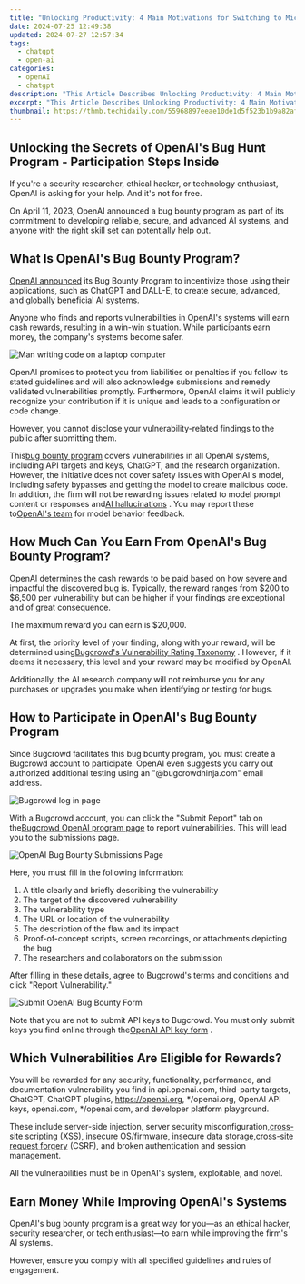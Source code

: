 ```yaml
---
title: "Unlocking Productivity: 4 Main Motivations for Switching to Microsoft Copilet"
date: 2024-07-25 12:49:38
updated: 2024-07-27 12:57:34
tags:
  - chatgpt
  - open-ai
categories:
  - openAI
  - chatgpt
description: "This Article Describes Unlocking Productivity: 4 Main Motivations for Switching to Microsoft Copilet"
excerpt: "This Article Describes Unlocking Productivity: 4 Main Motivations for Switching to Microsoft Copilet"
thumbnail: https://thmb.techidaily.com/55968897eeae10de1d5f523b1b9a82af3b28230cb64c488e57f8a46fc7ba58f0.jpg
---
```


## Unlocking the Secrets of OpenAI's Bug Hunt Program - Participation Steps Inside

 If you're a security researcher, ethical hacker, or technology enthusiast, OpenAI is asking for your help. And it's not for free.

 On April 11, 2023, OpenAI announced a bug bounty program as part of its commitment to developing reliable, secure, and advanced AI systems, and anyone with the right skill set can potentially help out.

## What Is OpenAI's Bug Bounty Program?

[OpenAI announced](https://openai.com/blog/bug-bounty-program) its Bug Bounty Program to incentivize those using their applications, such as ChatGPT and DALL-E, to create secure, advanced, and globally beneficial AI systems.

 Anyone who finds and reports vulnerabilities in OpenAI's systems will earn cash rewards, resulting in a win-win situation. While participants earn money, the company's systems become safer.

![Man writing code on a laptop computer](https://static1.makeuseofimages.com/wordpress/wp-content/uploads/2022/11/bug-bounty-programs.jpg)

 OpenAI promises to protect you from liabilities or penalties if you follow its stated guidelines and will also acknowledge submissions and remedy validated vulnerabilities promptly. Furthermore, OpenAI claims it will publicly recognize your contribution if it is unique and leads to a configuration or code change.

 However, you cannot disclose your vulnerability-related findings to the public after submitting them.

 This[bug bounty program](https://www.makeuseof.com/bug-bounty-programs/) covers vulnerabilities in all OpenAI systems, including API targets and keys, ChatGPT, and the research organization. However, the initiative does not cover safety issues with OpenAI's model, including safety bypasses and getting the model to create malicious code. In addition, the firm will not be rewarding issues related to model prompt content or responses and[AI hallucinations](https://www.makeuseof.com/what-is-ai-hallucination-and-how-do-you-spot-it/) . You may report these to[OpenAI's team](https://openai.com/form/model-behavior-feedback) for model behavior feedback.

## How Much Can You Earn From OpenAI's Bug Bounty Program?

 OpenAI determines the cash rewards to be paid based on how severe and impactful the discovered bug is. Typically, the reward ranges from $200 to $6,500 per vulnerability but can be higher if your findings are exceptional and of great consequence.

The maximum reward you can earn is $20,000.

 At first, the priority level of your finding, along with your reward, will be determined using[Bugcrowd's Vulnerability Rating Taxonomy](https://bugcrowd.com/vulnerability-rating-taxonomy) . However, if it deems it necessary, this level and your reward may be modified by OpenAI.

 Additionally, the AI research company will not reimburse you for any purchases or upgrades you make when identifying or testing for bugs.

## How to Participate in OpenAI's Bug Bounty Program

 Since Bugcrowd facilitates this bug bounty program, you must create a Bugcrowd account to participate. OpenAI even suggests you carry out authorized additional testing using an "@bugcrowdninja.com" email address.

![Bugcrowd log in page](https://static1.makeuseofimages.com/wordpress/wp-content/uploads/2023/04/bugcrowd-log-in-page.jpg)

 With a Bugcrowd account, you can click the "Submit Report" tab on the[Bugcrowd OpenAI program page](https://bugcrowd.com/openai) to report vulnerabilities. This will lead you to the submissions page.

![OpenAI Bug Bounty Submissions Page](https://static1.makeuseofimages.com/wordpress/wp-content/uploads/2023/04/openai-bug-bounty-submissions-page.jpg)

Here, you must fill in the following information:

1. A title clearly and briefly describing the vulnerability
2. The target of the discovered vulnerability
3. The vulnerability type
4. The URL or location of the vulnerability
5. The description of the flaw and its impact
6. Proof-of-concept scripts, screen recordings, or attachments depicting the bug
7. The researchers and collaborators on the submission

 After filling in these details, agree to Bugcrowd's terms and conditions and click "Report Vulnerability."

![Submit OpenAI Bug Bounty Form](https://static1.makeuseofimages.com/wordpress/wp-content/uploads/2023/04/submit-openai-bug-bounty-form.jpg)

 Note that you are not to submit API keys to Bugcrowd. You must only submit keys you find online through the[OpenAI API key form](https://forms.gle/h8bQ5YKWzXb8FtrQ8) .

## Which Vulnerabilities Are Eligible for Rewards?

 You will be rewarded for any security, functionality, performance, and documentation vulnerability you find in api.openai.com, third-party targets, ChatGPT, ChatGPT plugins, <https://openai.org>, \*/openai.org, OpenAI API keys, openai.com, \*/openai.com, and developer platform playground.

 These include server-side injection, server security misconfiguration,[cross-site scripting](https://www.makeuseof.com/tag/crosssite-scripting-xss-security-threat/) (XSS), insecure OS/firmware, insecure data storage,[cross-site request forgery](https://www.makeuseof.com/what-are-csrf-attacks-and-how-can-you-prevent-them/) (CSRF), and broken authentication and session management.

 All the vulnerabilities must be in OpenAI's system, exploitable, and novel.

## Earn Money While Improving OpenAI's Systems

 OpenAI's bug bounty program is a great way for you—as an ethical hacker, security researcher, or tech enthusiast—to earn while improving the firm's AI systems.

 However, ensure you comply with all specified guidelines and rules of engagement.


<ins class="adsbygoogle"
     style="display:block"
     data-ad-format="autorelaxed"
     data-ad-client="ca-pub-7571918770474297"
     data-ad-slot="1223367746"></ins>



<ins class="adsbygoogle"
     style="display:block"
     data-ad-client="ca-pub-7571918770474297"
     data-ad-slot="8358498916"
     data-ad-format="auto"
     data-full-width-responsive="true"></ins>
